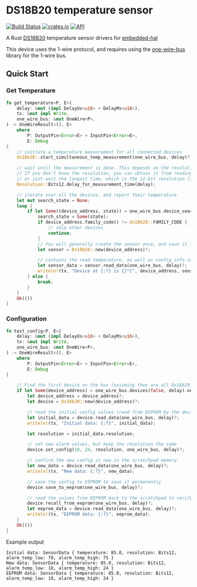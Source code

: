 # DS18B20 temperature sensor
[![Build Status](https://travis-ci.org/fuchsnj/ds18b20.svg?branch=master)](https://travis-ci.org/fuchsnj/ds18b20)
[![crates.io](https://img.shields.io/crates/v/ds18b20.svg)](https://crates.io/crates/ds18b20)
[![API](https://docs.rs/ds18b20/badge.svg)](https://docs.rs/ds18b20)

A Rust [DS18B20](https://www.taydaelectronics.com/datasheets/A-072.pdf) temperature sensor drivers for [embedded-hal](https://github.com/rust-embedded/embedded-hal) 

This device uses the 1-wire protocol, and requires using the [one-wire-bus](https://crates.io/crates/one-wire-bus)
library for the 1-wire bus.

## Quick Start

### Get Temperature
```rust
fn get_temperature<P, E>(
    delay: &mut (impl DelayUs<u16> + DelayMs<u16>),
    tx: &mut impl Write,
    one_wire_bus: &mut OneWire<P>,
) -> OneWireResult<(), E>
    where
        P: OutputPin<Error=E> + InputPin<Error=E>,
        E: Debug
{
    // initiate a temperature measurement for all connected devices
    ds18b20::start_simultaneous_temp_measurement(one_wire_bus, delay)?;

    // wait until the measurement is done. This depends on the resolution you specified
    // If you don't know the resolution, you can obtain it from reading the sensor data,
    // or just wait the longest time, which is the 12-bit resolution (750ms)
    Resolution::Bits12.delay_for_measurement_time(delay);

    // iterate over all the devices, and report their temperature
    let mut search_state = None;
    loop {
        if let Some((device_address, state)) = one_wire_bus.device_search(search_state.as_ref(), false, delay)? {
            search_state = Some(state);
            if device_address.family_code() != ds18b20::FAMILY_CODE {
                // skip other devices
                continue;
            }
            // You will generally create the sensor once, and save it for later
            let sensor = Ds18b20::new(device_address)?;

            // contains the read temperature, as well as config info such as the resolution used
            let sensor_data = sensor.read_data(one_wire_bus, delay)?;
            writeln!(tx, "Device at {:?} is {}°C", device_address, sensor_data.temperature);
        } else {
            break;
        }
    }
    Ok(())
}
```

### Configuration
```rust
fn test_config<P, E>(
    delay: &mut (impl DelayUs<u16> + DelayMs<u16>),
    tx: &mut impl Write,
    one_wire_bus: &mut OneWire<P>,
) -> OneWireResult<(), E>
    where
        P: OutputPin<Error=E> + InputPin<Error=E>,
        E: Debug
{

    // Find the first device on the bus (assuming they are all Ds18b20's)
    if let Some(device_address) = one_wire_bus.devices(false, delay).next() {
        let device_address = device_address?;
        let device = Ds18b20::new(device_address)?;

        // read the initial config values (read from EEPROM by the device when it was first powered)
        let initial_data = device.read_data(one_wire_bus, delay)?;
        writeln!(tx, "Initial data: {:?}", initial_data);

        let resolution = initial_data.resolution;

        // set new alarm values, but keep the resolution the same
        device.set_config(18, 24, resolution, one_wire_bus, delay)?;

        // confirm the new config is now in the scratchpad memory
        let new_data = device.read_data(one_wire_bus, delay)?;
        writeln!(tx, "New data: {:?}", new_data);

        // save the config to EEPROM to save it permanently
        device.save_to_eeprom(one_wire_bus, delay)?;

        // read the values from EEPROM back to the scratchpad to verify it was saved correctly
        device.recall_from_eeprom(one_wire_bus, delay)?;
        let eeprom_data = device.read_data(one_wire_bus, delay)?;
        writeln!(tx, "EEPROM data: {:?}", eeprom_data);
    }
    Ok(())
}
```
Example output
```
Initial data: SensorData { temperature: 85.0, resolution: Bits12, alarm_temp_low: 70, alarm_temp_high: 75 }
New data: SensorData { temperature: 85.0, resolution: Bits12, alarm_temp_low: 18, alarm_temp_high: 24 }
EEPROM data: SensorData { temperature: 85.0, resolution: Bits12, alarm_temp_low: 18, alarm_temp_high: 24 }
```